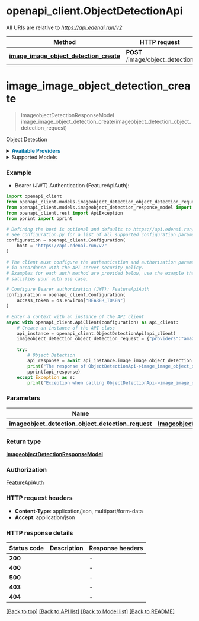# openapi_client.ObjectDetectionApi

All URIs are relative to *https://api.edenai.run/v2*

Method | HTTP request | Description
------------- | ------------- | -------------
[**image_image_object_detection_create**](ObjectDetectionApi.md#image_image_object_detection_create) | **POST** /image/object_detection | Object Detection


# **image_image_object_detection_create**
> ImageobjectDetectionResponseModel image_image_object_detection_create(imageobject_detection_object_detection_request)

Object Detection

<details><summary><strong style='color: #0072a3; cursor: pointer'>Available Providers</strong></summary>    |Provider|Model|Version|Price|Billing unit| |----|----|-------|-----|------------| |**amazon**|-|`boto3 (v1.15.18)`|1.0 (per 1000 file)|1 file |**api4ai**|-|`1.9.2`|0.5 (per 1000 file)|1 file |**clarifai**|-|`8.0.0`|2.0 (per 1000 file)|1 file |**google**|-|`v1`|2.25 (per 1000 file)|1 file |**microsoft**|-|`v3.2`|1.0 (per 1000 file)|1 file |**sentisight**|-|`v3.3.1`|1.0 (per 1000 file)|1 file   </details>  <details><summary>Supported Models</summary><details><summary>clarifai</summary>      |Name|Value| |----|-----| |**clarifai**|`apparel-detection`| ||`general-image-detection`| ||`hate-symbol-detection`| ||`people-detection-yolov5`| ||`weapon-detection`|  </details>  </details>

### Example

* Bearer (JWT) Authentication (FeatureApiAuth):

```python
import openapi_client
from openapi_client.models.imageobject_detection_object_detection_request import ImageobjectDetectionObjectDetectionRequest
from openapi_client.models.imageobject_detection_response_model import ImageobjectDetectionResponseModel
from openapi_client.rest import ApiException
from pprint import pprint

# Defining the host is optional and defaults to https://api.edenai.run/v2
# See configuration.py for a list of all supported configuration parameters.
configuration = openapi_client.Configuration(
    host = "https://api.edenai.run/v2"
)

# The client must configure the authentication and authorization parameters
# in accordance with the API server security policy.
# Examples for each auth method are provided below, use the example that
# satisfies your auth use case.

# Configure Bearer authorization (JWT): FeatureApiAuth
configuration = openapi_client.Configuration(
    access_token = os.environ["BEARER_TOKEN"]
)

# Enter a context with an instance of the API client
async with openapi_client.ApiClient(configuration) as api_client:
    # Create an instance of the API class
    api_instance = openapi_client.ObjectDetectionApi(api_client)
    imageobject_detection_object_detection_request = {"providers":"amazon,google,clarifai,api4ai,microsoft,sentisight","file_url":"http://edenai-resource-example.png"} # ImageobjectDetectionObjectDetectionRequest | 

    try:
        # Object Detection
        api_response = await api_instance.image_image_object_detection_create(imageobject_detection_object_detection_request)
        print("The response of ObjectDetectionApi->image_image_object_detection_create:\n")
        pprint(api_response)
    except Exception as e:
        print("Exception when calling ObjectDetectionApi->image_image_object_detection_create: %s\n" % e)
```



### Parameters


Name | Type | Description  | Notes
------------- | ------------- | ------------- | -------------
 **imageobject_detection_object_detection_request** | [**ImageobjectDetectionObjectDetectionRequest**](ImageobjectDetectionObjectDetectionRequest.md)|  | 

### Return type

[**ImageobjectDetectionResponseModel**](ImageobjectDetectionResponseModel.md)

### Authorization

[FeatureApiAuth](../README.md#FeatureApiAuth)

### HTTP request headers

 - **Content-Type**: application/json, multipart/form-data
 - **Accept**: application/json

### HTTP response details

| Status code | Description | Response headers |
|-------------|-------------|------------------|
**200** |  |  -  |
**400** |  |  -  |
**500** |  |  -  |
**403** |  |  -  |
**404** |  |  -  |

[[Back to top]](#) [[Back to API list]](../README.md#documentation-for-api-endpoints) [[Back to Model list]](../README.md#documentation-for-models) [[Back to README]](../README.md)

